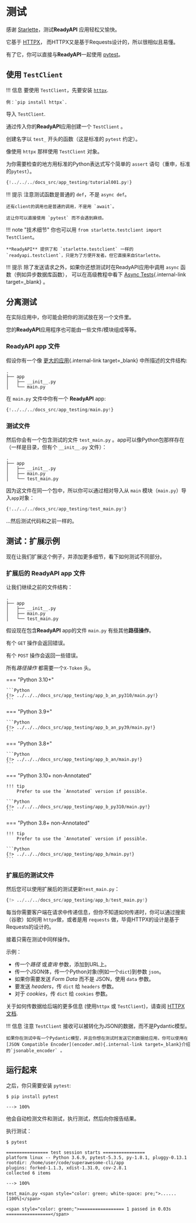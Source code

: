 # 测试

感谢 <a href="https://www.starlette.io/testclient/" class="external-link" target="_blank">Starlette</a>，测试**ReadyAPI** 应用轻松又愉快。

它基于 <a href="https://www.python-httpx.org" class="external-link" target="_blank">HTTPX</a>， 而HTTPX又是基于Requests设计的，所以很相似且易懂。

有了它，你可以直接与**ReadyAPI**一起使用 <a href="https://docs.pytest.org/" class="external-link" target="_blank">pytest</a>。

## 使用 `TestClient`

!!! 信息
    要使用 `TestClient`，先要安装 <a href="https://www.python-httpx.org" class="external-link" target="_blank">`httpx`</a>.

    例：`pip install httpx`.

导入 `TestClient`.

通过传入你的**ReadyAPI**应用创建一个 `TestClient` 。

创建名字以 `test_` 开头的函数（这是标准的 `pytest` 约定）。

像使用 `httpx` 那样使用 `TestClient` 对象。

为你需要检查的地方用标准的Python表达式写个简单的 `assert` 语句（重申，标准的`pytest`）。

```Python hl_lines="2  12  15-18"
{!../../../docs_src/app_testing/tutorial001.py!}
```

!!! 提示
    注意测试函数是普通的 `def`，不是 `async def`。

    还有client的调用也是普通的调用，不是用 `await`。

    这让你可以直接使用 `pytest` 而不会遇到麻烦。

!!! note "技术细节"
    你也可以用 `from starlette.testclient import TestClient`。

    **ReadyAPI** 提供了和 `starlette.testclient` 一样的 `readyapi.testclient`，只是为了方便开发者。但它直接来自Starlette。

!!! 提示
    除了发送请求之外，如果你还想测试时在ReadyAPI应用中调用 `async` 函数（例如异步数据库函数）， 可以在高级教程中看下 [Async Tests](../advanced/async-tests.md){.internal-link target=_blank} 。

## 分离测试

在实际应用中，你可能会把你的测试放在另一个文件里。

您的**ReadyAPI**应用程序也可能由一些文件/模块组成等等。

### **ReadyAPI** app 文件

假设你有一个像 [更大的应用](./bigger-applications.md){.internal-link target=_blank} 中所描述的文件结构:

```
.
├── app
│   ├── __init__.py
│   └── main.py
```

在 `main.py` 文件中你有一个 **ReadyAPI** app:


```Python
{!../../../docs_src/app_testing/main.py!}
```

### 测试文件

然后你会有一个包含测试的文件 `test_main.py` 。app可以像Python包那样存在（一样是目录，但有个 `__init__.py` 文件）：

``` hl_lines="5"
.
├── app
│   ├── __init__.py
│   ├── main.py
│   └── test_main.py
```

因为这文件在同一个包中，所以你可以通过相对导入从 `main` 模块（`main.py`）导入`app`对象：

```Python hl_lines="3"
{!../../../docs_src/app_testing/test_main.py!}
```

...然后测试代码和之前一样的。

## 测试：扩展示例

现在让我们扩展这个例子，并添加更多细节，看下如何测试不同部分。

### 扩展后的 **ReadyAPI** app 文件

让我们继续之前的文件结构：

```
.
├── app
│   ├── __init__.py
│   ├── main.py
│   └── test_main.py
```

假设现在包含**ReadyAPI** app的文件 `main.py`  有些其他**路径操作**。

有个 `GET` 操作会返回错误。

有个 `POST` 操作会返回一些错误。

所有*路径操作* 都需要一个`X-Token` 头。

=== "Python 3.10+"

    ```Python
    {!> ../../../docs_src/app_testing/app_b_an_py310/main.py!}
    ```

=== "Python 3.9+"

    ```Python
    {!> ../../../docs_src/app_testing/app_b_an_py39/main.py!}
    ```

=== "Python 3.8+"

    ```Python
    {!> ../../../docs_src/app_testing/app_b_an/main.py!}
    ```

=== "Python 3.10+ non-Annotated"

    !!! tip
        Prefer to use the `Annotated` version if possible.

    ```Python
    {!> ../../../docs_src/app_testing/app_b_py310/main.py!}
    ```

=== "Python 3.8+ non-Annotated"

    !!! tip
        Prefer to use the `Annotated` version if possible.

    ```Python
    {!> ../../../docs_src/app_testing/app_b/main.py!}
    ```

### 扩展后的测试文件

然后您可以使用扩展后的测试更新`test_main.py`：

```Python
{!> ../../../docs_src/app_testing/app_b/test_main.py!}
```

每当你需要客户端在请求中传递信息，但你不知道如何传递时，你可以通过搜索（谷歌）如何用 `httpx`做，或者是用 `requests` 做，毕竟HTTPX的设计是基于Requests的设计的。

接着只需在测试中同样操作。

示例：

* 传一个*路径* 或*查询* 参数，添加到URL上。
* 传一个JSON体，传一个Python对象(例如一个`dict`)到参数 `json`。
* 如果你需要发送 *Form Data* 而不是 JSON，使用 `data` 参数。
* 要发送 *headers*，传 `dict` 给 `headers` 参数。
* 对于 *cookies*，传 `dict` 给 `cookies` 参数。

关于如何传数据给后端的更多信息 (使用`httpx` 或 `TestClient`)，请查阅 <a href="https://www.python-httpx.org" class="external-link" target="_blank">HTTPX 文档</a>.

!!! 信息
    注意 `TestClient` 接收可以被转化为JSON的数据，而不是Pydantic模型。

    如果你在测试中有一个Pydantic模型，并且你想在测试时发送它的数据给应用，你可以使用在[JSON Compatible Encoder](encoder.md){.internal-link target=_blank}介绍的`jsonable_encoder` 。

## 运行起来

之后，你只需要安装 `pytest`:

<div class="termy">

```console
$ pip install pytest

---> 100%
```

</div>

他会自动检测文件和测试，执行测试，然后向你报告结果。

执行测试：

<div class="termy">

```console
$ pytest

================ test session starts ================
platform linux -- Python 3.6.9, pytest-5.3.5, py-1.8.1, pluggy-0.13.1
rootdir: /home/user/code/superawesome-cli/app
plugins: forked-1.1.3, xdist-1.31.0, cov-2.8.1
collected 6 items

---> 100%

test_main.py <span style="color: green; white-space: pre;">......                            [100%]</span>

<span style="color: green;">================= 1 passed in 0.03s =================</span>
```

</div>

